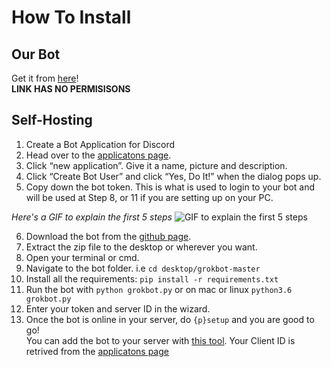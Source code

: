 # How To Install

## Our Bot
Get it from [here](https://discordapp.com/oauth2/authorize/?permissions=0&scope=bot&client_id=361482671450357762)!  
**LINK HAS NO PERMISISONS**

## Self-Hosting

1. Create a Bot Application for Discord
2. Head over to the [applicatons page](https://discordapp.com/developers/applications/me).
3. Click “new application”. Give it a name, picture and description.
4. Click “Create Bot User” and click “Yes, Do It!” when the dialog pops up.
5. Copy down the bot token. This is what is used to login to your bot and will be used at Step 8, or 11 if you are setting up on your PC.

*Here's a GIF to explain the first 5 steps*
![GIF to explain the first 5 steps](https://i.imgur.com/Y2ouW7I.gif)

6. Download the bot from the [github page](https://github.com/verixx/grokbot/archive/master.zip).
7. Extract the zip file to the desktop or wherever you want.
8. Open your terminal or cmd.
9. Navigate to the bot folder. i.e `cd desktop/grokbot-master`
10. Install all the requirements: `pip install -r requirements.txt`
11. Run the bot with `python grokbot.py` or on mac or linux `python3.6 grokbot.py`
12. Enter your token and server ID in the wizard.
13. Once the bot is online in your server, do `{p}setup` and you are good to go!    
You can add the bot to your server with [this tool](https://finitereality.github.io/permissions-calculator/?v=0). Your Client ID is retrived from the [applicatons page](https://discordapp.com/developers/applications/me)
